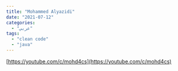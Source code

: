 ```yaml
---
title: "Mohammed Alyazidi"
date: "2021-07-12"
categories:
  - "عربي"
tags:
  - "clean code"
  - "java"
---
```


[https://youtube.com/c/mohd4cs](https://youtube.com/c/mohd4cs)
